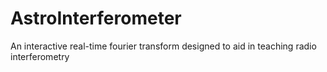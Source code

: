 # AstroInterferometer
An interactive real-time fourier transform designed to aid in teaching radio interferometry
